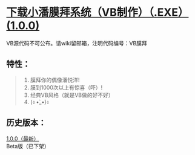 # <a href="mobai_1.0.0.exe" target="_blank">下载小潘膜拜系统（VB制作）（.EXE）(1.0.0)</a>
VB源代码不可公布。请wiki留邮箱，注明代码编号：VB膜拜

## 特性：

> 1. 膜拜你的偶像潘悦洋!
> 2. 膜到1000次以上有惊喜（吓）!
> 3. 经典VB风格（就是VB做的好不好）
> 4. (ง •̀_•́)ง

## 历史版本：
<a href="mobai_1.0.0.exe" target="_blank">1.0.0（最新）</a> <br>
Beta版（已下架）



